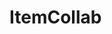 # ItemCollab

<div id="sprites"></div>
<script>
  async function fetchimages(path = 'https://api.github.com/repos/MilesFarber/ItemCollab/contents/items') {
    const response = await fetch(path);
    const data = await response.json();
    for (const file of data) {
      if (file.type === 'file' && file.name.endsWith('.png')) {
        const img = new Image();
        img.onload = function() {
          console.log('Checking if image is 16x16');
          if (img.width === 16 && img.height === 16) {
            console.log(file.name + ' is 16x16');
            sprites.appendChild(img);
          } else {
            console.log(file.name + ' is not 16x16');
          }
        };
        img.src = file.download_url;
        img.alt = file.name;
      } else if (file.type === 'dir') {
        await fetchimages(file.url);
      }
    }
  }
  window.onload = fetchimages;
</script>
